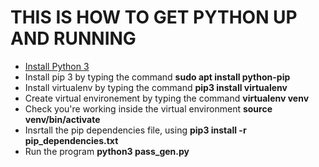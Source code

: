 # **THIS IS HOW TO GET PYTHON UP AND RUNNING**
* [Install Python 3](https://www.python.org/downloads/)
* Install pip 3 by typing the command **sudo apt install python-pip**
* Install virtualenv by typing the command **pip3 install virtualenv**
* Create virtual environement by typing the command **virtualenv venv**
 * Check you're working inside the virtual environment **source venv/bin/activate**
* Insrtall the pip dependencies file, using **pip3 install -r pip_dependencies.txt**
* Run the program **python3 pass_gen.py**  
